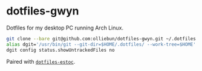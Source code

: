 # dotfiles-gwyn
Dotfiles for my desktop  PC running Arch Linux.

```sh
git clone --bare git@github.com:olliebun/dotfiles-gwyn.git ~/.dotfiles
alias dgit='/usr/bin/git --git-dir=$HOME/.dotfiles/ --work-tree=$HOME'
dgit config status.showUntrackedFiles no
```

Paired with [`dotfiles-estoc`](https://github.com/olliebun/dotfiles-estoc).
